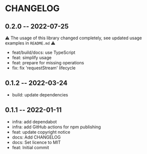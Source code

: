 # CHANGELOG

## 0.2.0 -- 2022-07-25

:warning: The usage of this library changed completely, see updated usage
examples in `README.md` :warning:

- feat/build/docs: use TypeScript
- feat: simplify usage
- feat: prepare for missing operations
- fix: fix 'requestStream' lifecycle

## 0.1.2 -- 2022-03-24
- build: update dependencies

## 0.1.1 -- 2022-01-11

- infra: add dependabot
- infra: add GitHub actions for npm publishing
- feat: update copyright notice
- docs: Add CHANGELOG
- docs: Set licence to MIT
- feat: Initial commit
